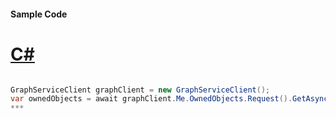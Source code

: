 #### Sample Code
# [C#](#tab/c-sharp)

```C#

GraphServiceClient graphClient = new GraphServiceClient();
var ownedObjects = await graphClient.Me.OwnedObjects.Request().GetAsync();
*** 

```